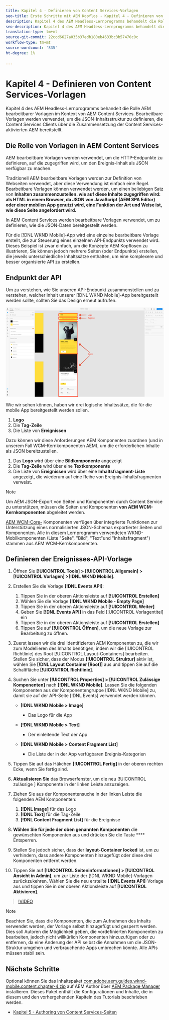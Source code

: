 ```yaml
---
title: Kapitel 4 - Definieren von Content Services-Vorlagen
seo-title: Erste Schritte mit AEM Kopflos - Kapitel 4 - Definieren von Content Services-Vorlagen
description: Kapitel 4 des AEM Headless-Lernprogramms behandelt die Rolle AEM bearbeitbarer Vorlagen im Kontext von AEM Content Services. Bearbeitbare Vorlagen werden verwendet, um die JSON-Inhaltsstruktur zu definieren, die Content Services letztendlich bereitstellt.
seo-description: Kapitel 4 des AEM Headless-Lernprogramms behandelt die Rolle AEM bearbeitbarer Vorlagen im Kontext von AEM Content Services. Bearbeitbare Vorlagen werden verwendet, um die JSON-Inhaltsstruktur zu definieren, die Content Services letztendlich bereitstellt.
translation-type: tm+mt
source-git-commit: 22ccd6627a035b37edb180eb4633bc3b57470c0c
workflow-type: tm+mt
source-wordcount: '835'
ht-degree: 1%

---
```



# Kapitel 4 - Definieren von Content Services-Vorlagen

Kapitel 4 des AEM Headless-Lernprogramms behandelt die Rolle AEM bearbeitbarer Vorlagen im Kontext von AEM Content Services. Bearbeitbare Vorlagen werden verwendet, um die JSON-Inhaltsstruktur zu definieren, die Content Services Clients über die Zusammensetzung der Content Services-aktivierten AEM bereitstellt.

## Die Rolle von Vorlagen in AEM Content Services

AEM bearbeitbare Vorlagen werden verwendet, um die HTTP-Endpunkte zu definieren, auf die zugegriffen wird, um den Ereignis-Inhalt als JSON verfügbar zu machen.

Traditionell AEM bearbeitbare Vorlagen werden zur Definition von Webseiten verwendet, aber diese Verwendung ist einfach eine Regel. Bearbeitbare Vorlagen können verwendet werden, um einen beliebigen Satz von **Inhalten zusammenzustellen. wie auf diese Inhalte zugegriffen wird: als HTML in einem Browser, da JSON von JavaScript (AEM SPA Editor) oder einer mobilen App genutzt wird, eine Funktion der Art und Weise ist, wie diese Seite angefordert wird.**

In AEM Content Services werden bearbeitbare Vorlagen verwendet, um zu definieren, wie die JSON-Daten bereitgestellt werden.

Für die [!DNL WKND Mobile]-App wird eine einzelne bearbeitbare Vorlage erstellt, die zur Steuerung eines einzelnen API-Endpunkts verwendet wird. Dieses Beispiel ist zwar einfach, um die Konzepte AEM Kopflosen zu illustrieren, Sie können jedoch mehrere Seiten (oder Endpunkte) erstellen, die jeweils unterschiedliche Inhaltssätze enthalten, um eine komplexere und besser organisierte API zu erstellen.

## Endpunkt der API

Um zu verstehen, wie Sie unseren API-Endpunkt zusammenstellen und zu verstehen, welcher Inhalt unserer [!DNL WKND Mobile]-App bereitgestellt werden sollte, sollten Sie das Design erneut aufrufen.

![API-Seitendekomposition von Ereignissen](./assets/chapter-4/design-to-component-mapping.png)

Wie wir sehen können, haben wir drei logische Inhaltssätze, die für die mobile App bereitgestellt werden sollen.

1. **Logo**
2. Die **Tag-Zeile**
3. Die Liste von **Ereignissen**

Dazu können wir diese Anforderungen AEM Komponenten zuordnen (und in unserem Fall WCM-Kernkomponenten AEM), um die erforderlichen Inhalte als JSON bereitzustellen.

1. Das **Logo** wird über eine **Bildkomponente** angezeigt
2. Die **Tag-Zeile** wird über eine **Textkomponente**
3. Die Liste von **Ereignissen** wird über eine **Inhaltsfragment-Liste** angezeigt, die wiederum auf eine Reihe von Ereignis-Inhaltsfragmenten verweist.

>[!NOTE]
>
>Um AEM JSON-Export von Seiten und Komponenten durch Content Service zu unterstützen, müssen die Seiten und Komponenten **von AEM WCM-Kernkomponenten** abgeleitet werden.
>
>[AEM WCM-Core-](https://github.com/Adobe-Marketing-Cloud/aem-core-wcm-components) Komponenten verfügen über integrierte Funktionen zur Unterstützung eines normalisierten JSON-Schemas exportierter Seiten und Komponenten. Alle in diesem Lernprogramm verwendeten WKND-Mobilkomponenten (Liste &quot;Seite&quot;, &quot;Bild&quot;, &quot;Text&quot;und &quot;Inhaltsfragment&quot;) stammen aus AEM WCM-Kernkomponenten.

## Definieren der Ereignisses-API-Vorlage

1. Öffnen Sie **[!UICONTROL Tools] > [!UICONTROL Allgemein] > [!UICONTROL Vorlagen] >[!DNL WKND Mobile]**.

1. Erstellen Sie die Vorlage **[!DNL Events API]**:

   1. Tippen Sie in der oberen Aktionsleiste auf **[!UICONTROL Erstellen]**
   1. Wählen Sie die Vorlage **[!DNL WKND Mobile - Empty Page]**
   1. Tippen Sie in der oberen Aktionsleiste auf **[!UICONTROL Weiter]**
   1. Geben Sie **[!DNL Events API]** in das Feld [!UICONTROL Vorlagentitel] ein
   1. Tippen Sie in der oberen Aktionsleiste auf **[!UICONTROL Erstellen]**
   1. Tippen Sie auf **[!UICONTROL Öffnen]**, um die neue Vorlage zur Bearbeitung zu öffnen.

1. Zuerst lassen wir die drei identifizierten AEM Komponenten zu, die wir zum Modellieren des Inhalts benötigen, indem wir die [!UICONTROL Richtlinie] des Root [!UICONTROL Layout-Containers] bearbeiten. Stellen Sie sicher, dass der Modus **[!UICONTROL Struktur]** aktiv ist, wählen Sie **[!DNL Layout Container \[Root\]]** aus und tippen Sie auf die Schaltfläche **[!UICONTROL Richtlinie]**.
1. Suchen Sie unter **[!UICONTROL Properties] > [!UICONTROL Zulässige Komponenten]** nach **[!DNL WKND Mobile]**. Lassen Sie die folgenden Komponenten aus der Komponentengruppe [!DNL WKND Mobile] zu, damit sie auf der API-Seite [!DNL Events] verwendet werden können.

   * **[!DNL WKND Mobile > Image]**

      * Das Logo für die App
   * **[!DNL WKND Mobile > Text]**

      * Der einleitende Text der App
   * **[!DNL WKND Mobile > Content Fragment List]**

      * Die Liste der in der App verfügbaren Ereignis-Kategorien



1. Tippen Sie auf das Häkchen **[!UICONTROL Fertig]** in der oberen rechten Ecke, wenn Sie fertig sind.
1. **Aktualisieren Sie** das Browserfenster, um die neu  [!UICONTROL zulässige ] Komponente in der linken Leiste anzuzeigen.
1. Ziehen Sie aus der Komponentensuche in der linken Leiste die folgenden AEM Komponenten:
   1. **[!DNL Image]** für das Logo
   2. **[!DNL Text]** für die Tag-Zeile
   3. **[!DNL Content Fragment List]** für die Ereignisse
1. **Wählen Sie für jede der oben genannten Komponenten** die gewünschten Komponenten aus und drücken Sie die Taste  **** Entsperren.
1. Stellen Sie jedoch sicher, dass der **layout-Container** **locked** ist, um zu verhindern, dass andere Komponenten hinzugefügt oder diese drei Komponenten entfernt werden.
1. Tippen Sie auf **[!UICONTROL Seiteninformationen] > [!UICONTROL Ansicht in Admin]**, um zur Liste der [!DNL WKND Mobile]-Vorlagen zurückzukehren. Wählen Sie die neu erstellte **[!DNL Events API]**-Vorlage aus und tippen Sie in der oberen Aktionsleiste auf **[!UICONTROL Aktivieren]**.

>[!VIDEO](https://video.tv.adobe.com/v/28342/?quality=12&learn=on)

>[!NOTE]
>
> Beachten Sie, dass die Komponenten, die zum Aufnehmen des Inhalts verwendet werden, der Vorlage selbst hinzugefügt und gesperrt werden. Dies soll Autoren die Möglichkeit geben, die vordefinierten Komponenten zu bearbeiten, jedoch nicht willkürlich Komponenten hinzuzufügen oder zu entfernen, da eine Änderung der API selbst die Annahmen um die JSON-Struktur umgehen und verbrauchende Apps umbrechen könnte. Alle APIs müssen stabil sein.

## Nächste Schritte

Optional können Sie das Inhaltspaket [com.adobe.aem.guides.wknd-mobile.content.chapter-4.zip](https://github.com/adobe/aem-guides-wknd-mobile/releases/latest) auf AEM Author über [AEM Package Manager](http://localhost:4502/crx/packmgr/index.jsp) installieren. Dieses Paket enthält die Konfigurationen und Inhalte, die in diesem und den vorhergehenden Kapiteln des Tutorials beschrieben werden.

* [Kapitel 5 - Authoring von Content Services-Seiten](./chapter-5.md)
